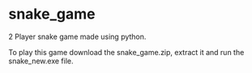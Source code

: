 # snake_game
2 Player snake game made using python.

To play this game download the snake_game.zip, extract it and run the snake_new.exe file.

